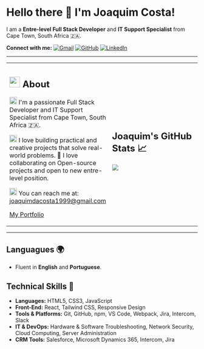# Hello there 👋 I'm Joaquim Costa!

I am a **Entre-level Full Stack Developer** and **IT Support Specialist** from Cape Town, South Africa 🇿🇦.

**Connect with me:**
<a href="mailto:joaquimdacosta1999@gmail.com"><img src="https://img.shields.io/badge/Gmail-D14836?style=for-the-badge&logo=gmail&logoColor=white" alt="Gmail"></a>
<a href="https://github.com/Joaquimdacosta1999"><img src="https://img.shields.io/badge/GitHub-100000?style=for-the-badge&logo=github&logoColor=white" alt="GitHub"></a>
<a href="https://www.linkedin.com/in/jf-da-costa-145503187/"><img src="https://img.shields.io/badge/LinkedIn-0077B5?style=for-the-badge&logo=linkedin&logoColor=white" alt="LinkedIn"></a>

---

<table width="100%">
  <tr>
    <td width="50%">
      <h2>
        <img src="https://em-content.zobj.net/source/microsoft-teams/363/pensive-face_1f614.png" width="28" height="28"> About
      </h2>
      <p>
        <img src="https://em-content.zobj.net/source/apple/354/man-technologist_1f468-200d-1f4bb.png" width="20" height="20"> I'm a passionate Full Stack Developer and IT Support Specialist from Cape Town, South Africa 🇿🇦.
      </p>
      <p>
        <img src="https://em-content.zobj.net/source/microsoft-teams/363/house-with-garden_1f3e1.png" width="20" height="20"> I love building practical and creative projects that solve real-world problems. 🤝 I love collaborating on Open-source projects and open to new entre-level position.
      </p>
      <p>
        <img src="https://em-content.zobj.net/source/microsoft-teams/363/e-mail_1f4e7.png" width="20" height="20"> You can reach me at: <a href="mailto:joaquimdacosta1999@gmail.com">joaquimdacosta1999@gmail.com</a>
      </p>
      <p>
        <a href="https://joaquim-costa-portfolio-95v3.vercel.app/">My Portfolio</a>
        </p>
    </td>
    <td width="50%">
      <h2>
        Joaquim's GitHub Stats 📈
      </h2>
      <a href="https://github-readme-stats.vercel.app/api?username=Joaquimdacosta1999&show_icons=true&theme=radical">
        <img src="https://github-readme-stats.vercel.app/api?username=Joaquimdacosta1999&show_icons=true&theme=radical">
      </a>
    </td>
  </tr>
</table>

---

## Languagues 🌍
-  Fluent in **English** and **Portuguese**.

## Technical Skills 🚀
- **Languages:** HTML5, CSS3, JavaScript
- **Front-End:** React, Tailwind CSS, Responsive Design
- **Tools & Platforms:** Git, GitHub, npm, VS Code, Webpack, Jira, Intercom, Slack
- **IT & DevOps:** Hardware & Software Troubleshooting, Network Security, Cloud Computing, Server Administration
- **CRM Tools:** Salesforce, Microsoft Dynamics 365, Intercom, Jira
<!-- - **Back-End:** Node.js 
- **Databases:** MongoDB, PostgreSQL -->
